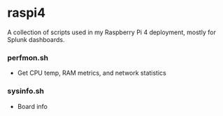 # raspi4

A collection of scripts used in my Raspberry Pi 4 deployment, mostly for Splunk dashboards.

### perfmon.sh
* Get CPU temp, RAM metrics, and network statistics

### sysinfo.sh
* Board info
